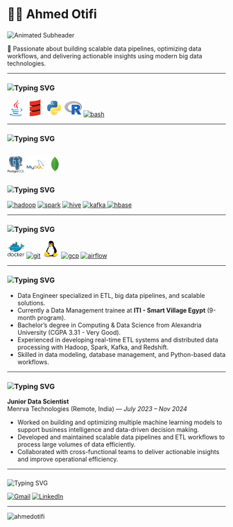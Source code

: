 # 👨‍💻 Ahmed Otifi

### <div align="center">
  <img src="https://readme-typing-svg.herokuapp.com?font=Fira+Code&size=28&pause=1000&color=43C6AC&width=800&lines=Data+Engineer+%7C+Big+Data+Engineer+%7C+Data+Lover+%7C+Authentic" alt="Animated Subheader" />
</div>


🚀 Passionate about building scalable data pipelines, optimizing data workflows, and delivering actionable insights using modern big data technologies.

---

### <img src="https://readme-typing-svg.herokuapp.com?font=Fira+Code&size=22&pause=1000&color=F7768E&width=320&lines=Technical+Skills" alt="Typing SVG" />

<a href="https://www.java.com" target="_blank"><img src="https://raw.githubusercontent.com/devicons/devicon/master/icons/java/java-original.svg" alt="java" width="40" height="40"/></a>
<a href="https://www.scala-lang.org" target="_blank"><img src="https://raw.githubusercontent.com/devicons/devicon/master/icons/scala/scala-original.svg" alt="scala" width="40" height="40"/></a>
<a href="https://www.python.org" target="_blank"><img src="https://raw.githubusercontent.com/devicons/devicon/master/icons/python/python-original.svg" alt="python" width="40" height="40"/></a>
<a href="https://www.r-project.org" target="_blank"><img src="https://raw.githubusercontent.com/devicons/devicon/master/icons/r/r-original.svg" alt="r" width="40" height="40"/></a>
<a href="https://www.gnu.org/software/bash/" target="_blank"><img src="https://www.vectorlogo.zone/logos/gnu_bash/gnu_bash-icon.svg" alt="bash" width="40" height="40"/></a>

---

### <img src="https://readme-typing-svg.herokuapp.com?font=Fira+Code&size=22&pause=1000&color=89DDFF&width=320&lines=Databases" alt="Typing SVG" />

<a href="https://www.postgresql.org" target="_blank"><img src="https://raw.githubusercontent.com/devicons/devicon/master/icons/postgresql/postgresql-original-wordmark.svg" alt="postgresql" width="40" height="40"/></a>
<a href="https://www.mysql.com" target="_blank"><img src="https://raw.githubusercontent.com/devicons/devicon/master/icons/mysql/mysql-original-wordmark.svg" alt="mysql" width="40" height="40"/></a>
<a href="https://www.mongodb.com" target="_blank"><img src="https://raw.githubusercontent.com/devicons/devicon/master/icons/mongodb/mongodb-original.svg" alt="mongodb" width="40" height="40"/></a>
---

### <img src="https://readme-typing-svg.herokuapp.com?font=Fira+Code&size=22&pause=1000&color=6A9FB5&width=320&lines=Big+Data+Tools" alt="Typing SVG" />
<a href="https://hadoop.apache.org/" target="_blank"><img src="https://www.vectorlogo.zone/logos/apache_hadoop/apache_hadoop-icon.svg" alt="hadoop" width="40" height="40"/></a>
<a href="https://spark.apache.org/" target="_blank"><img src="https://upload.wikimedia.org/wikipedia/commons/f/f3/Apache_Spark_logo.svg" alt="spark" width="40" height="40"/></a>
<a href="https://hive.apache.org/" target="_blank"><img src="https://www.vectorlogo.zone/logos/apache_hive/apache_hive-icon.svg" alt="hive" width="40" height="40"/></a>
<a href="https://kafka.apache.org/" target="_blank">
  <img src="https://upload.wikimedia.org/wikipedia/commons/0/05/Apache_Kafka_logo.svg" alt="kafka" width="40" height="40"/>
</a>
<a href="https://hbase.apache.org/" target="_blank">
  <img src="https://upload.wikimedia.org/wikipedia/commons/1/10/Apache_HBase_logo.svg" alt="hbase" width="40" height="40"/>
</a>

---


### <img src="https://readme-typing-svg.herokuapp.com?font=Fira+Code&size=22&pause=1000&color=FFCB6B&width=320&lines=Tools+%26+DevOps" alt="Typing SVG" />

<a href="https://www.docker.com/" target="_blank"><img src="https://raw.githubusercontent.com/devicons/devicon/master/icons/docker/docker-original-wordmark.svg" alt="docker" width="40" height="40"/></a>
<a href="https://git-scm.com/" target="_blank"><img src="https://www.vectorlogo.zone/logos/git-scm/git-scm-icon.svg" alt="git" width="40" height="40"/></a>
<a href="https://www.linux.org/" target="_blank"><img src="https://raw.githubusercontent.com/devicons/devicon/master/icons/linux/linux-original.svg" alt="linux" width="40" height="40"/></a>
<a href="https://cloud.google.com" target="_blank"><img src="https://www.vectorlogo.zone/logos/google_cloud/google_cloud-icon.svg" alt="gcp" width="40" height="40"/></a>
<a href="https://airflow.apache.org/" target="_blank"><img src="https://encrypted-tbn0.gstatic.com/images?q=tbn:ANd9GcQKNrrRh0Xxs3VDCQHsMz8DZhxx6ch1r3wudw&s" alt="airflow" width="80" height="40"/></a>

---

### <img src="https://readme-typing-svg.herokuapp.com?font=Fira+Code&size=22&pause=1000&color=C3E88D&width=320&lines=About+Me" alt="Typing SVG" />

- Data Engineer specialized in ETL, big data pipelines, and scalable solutions.  
- Currently a Data Management trainee at **ITI - Smart Village Egypt** (9-month program).  
- Bachelor’s degree in Computing & Data Science from Alexandria University (CGPA 3.31 - Very Good).  
- Experienced in developing real-time ETL systems and distributed data processing with Hadoop, Spark, Kafka, and Redshift.  
- Skilled in data modeling, database management, and Python-based data workflows.

---

### <img src="https://readme-typing-svg.herokuapp.com?font=Fira+Code&size=22&pause=1000&color=FF5370&width=320&lines=Work+Experience" alt="Typing SVG" />

**Junior Data Scientist**  
Menrva Technologies (Remote, India) — *July 2023 – Nov 2024*  
- Worked on building and optimizing multiple machine learning models to support business intelligence and data-driven decision making.  
- Developed and maintained scalable data pipelines and ETL workflows to process large volumes of data efficiently.  
- Collaborated with cross-functional teams to deliver actionable insights and improve operational efficiency.

---

### <div align="left">
  <img src="https://readme-typing-svg.herokuapp.com?font=Fira+Code&size=22&pause=1000&color=C3E88D&width=320&lines=Contact+Me" alt="Typing SVG" />
</div>

<div align="left">

<a href="mailto:ahmedotifi11112000@gmail.com" target="_blank"><img src="https://www.vectorlogo.zone/logos/gmail/gmail-icon.svg" alt="Gmail" height="30" width="40" /></a>
<a href="https://www.linkedin.com/in/ahmedotifi/" target="_blank"><img src="https://raw.githubusercontent.com/rahuldkjain/github-profile-readme-generator/master/src/images/icons/Social/linked-in-alt.svg" alt="LinkedIn" height="30" width="40" /></a>

</div>

---

<div align="left">
  <img src="https://komarev.com/ghpvc/?username=ahmedotifi&label=Profile%20views&color=0e75b6&style=flat" alt="ahmedotifi" />
</div>
